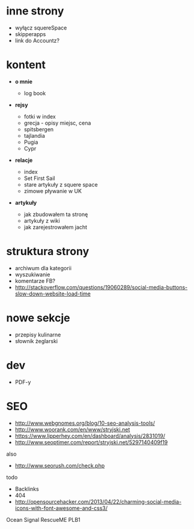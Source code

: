 inne strony
===========
* wyłącz squereSpace
* skipperapps
* link do Accountz?

kontent
=========
* **o mnie**
    * log book 

* **rejsy**
    * fotki w index
    * grecja - opisy miejsc, cena
    * spitsbergen
    * tajlandia
    * Pugia
    * Cypr
    
* **relacje**
    * index
    * Set First Sail 
    * stare artykuły z squere space
    * zimowe pływanie w UK
        
* **artykuły**
    * jak zbudowałem ta stronę
    * artykuły z wiki
    * jak zarejestrowałem jacht


struktura strony
==================
* archiwum dla kategorii
* wyszukiwanie
* komentarze FB?
* <http://stackoverflow.com/questions/19060289/social-media-buttons-slow-down-website-load-time>

nowe sekcje
===========
* przepisy kulinarne
* słownik żeglarski

dev
====
* PDF-y

SEO
=====
* <http://www.webgnomes.org/blog/10-seo-analysis-tools/>
* <http://www.woorank.com/en/www/stryjski.net>
* <https://www.lipperhey.com/en/dashboard/analysis/2831019/>
* <http://www.seoptimer.com/report/stryjski.net/5297140409f19>

also

* <http://www.seorush.com/check.php>

todo

* Backlinks
* 404
* <http://opensourcehacker.com/2013/04/22/charming-social-media-icons-with-font-awesome-and-css3/>



Ocean Signal RescueME PLB1
